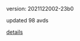 version: 2021122002-23b0

updated 98 avds

[details](https://github.com/0x74f917491bfa7ebfa379/ali_avd_db/blob/master/change_log/2021/12/20/02/23b0.txt)